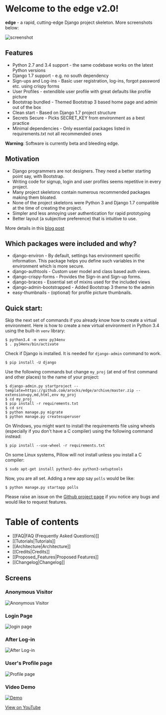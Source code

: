 # Welcome to the edge v2.0!

__edge__ - a rapid, cutting-edge Django project skeleton. More screenshots below:

![screenshot](http://i.imgur.com/hvmrudL.jpg)

## Features

* Python 2.7 and 3.4 support - the same codebase works on the latest Python versions
* Django 1.7 support - e.g. no south dependency
* Sign-ups and Log-ins - Basic user registration, log-ins, forgot password etc. using crispy forms
* User Profiles - extendible user profile with great defaults like profile picture
* Bootstrap bundled - Themed Bootstrap 3 based home page and admin out of the box
* Clean start - Based on Django 1.7 project structure
* Secrets Secure - Picks SECRET_KEY from environment as a best practice
* Minimal dependencies - Only essential packages listed in requirements.txt not all recommended ones

__Warning__: Software is currently beta and bleeding edge.

## Motivation

* Django programmers are not designers. They need a better starting point say, with Bootstrap.
* Writing code for signup, login and user profiles seems repetitive in every project.
* Many project skeletons contain numerous recommended packages making them bloated.
* None of the project skeletons were Python 3 and Django 1.7 compatible at the time of creating the project.
* Simpler and less annoying user authentication for rapid prototyping
* Better layout (a subjective preference) that is intuitive to use.

More details in this [blog post](http://arunrocks.com/introducing-edge-a-modern-django-project-template/)

## Which packages were included and why?

* django-environ - By default, settings has environment specific information. This package helps you define such variables in the environment which is more secure.
* django-authtools - Custom user model and class based auth views.
* django-crispy-forms - Provides the Sign-in and Sign-up forms.
* django-braces - Essential set of mixins used for the included views
* django-admin-bootstrapped - Added Bootstrap 3 theme to the admin
* easy-thumbnails - (optional) for profile picture thumbnails.

## Quick start:

Skip the next set of commands if you already know how to create a virtual environment. Here is how to create a new virtual environment in Python 3.4 using the built-in `venv` library:

    $ python3.4 -m venv py34env
    $ . py34env/bin/activate

Check if Django is installed. It is needed for `django-admin` command to work.

    $ pip install -U django

Use the following commands but change `my_proj` (at end of first command and other places) to the name of your project:

    $ django-admin.py startproject --template=https://github.com/arocks/edge/archive/master.zip --extension=py,md,html,env my_proj
    $ cd my_proj
    $ pip install -r requirements.txt 
    $ cd src
    $ python manage.py migrate
    $ python manage.py createsuperuser

On Windows, you might want to install the requirements file using wheels (especially if you don't have a C compiler) using the following command instead:

    $ pip install --use-wheel -r requirements.txt 

On some Linux systems, Pillow will not install unless you install a C compiler:

    $ sudo apt-get install python3-dev python3-setuptools

Now, you are all set. Adding a new app say `polls` would be like:

    $ python manage.py startapp polls

Please raise an issue on the [Github project page](https://github.com/arocks/edge) if you notice any bugs and would like to request features.

# Table of contents

* [[FAQ|FAQ (Frequently Asked Questions)]]
* [[Tutorials|Tutorials]]
* [[Architecture|Architecture]]
* [[Credits|Credits]]
* [[Proposed_Features|Proposed Features]]
* [[Changelog|Changelog]]

## Screens

### Anonymous Visitor
![Anonymous Visitor](http://i.imgur.com/fSyrWq2.jpg)

### Login Page
![login page](http://i.imgur.com/qdBIn94.jpg)

### After Log-in
![After Log-in](http://i.imgur.com/hvmrudL.jpg)

### User's Profile page
![Profile page](http://i.imgur.com/etvmQG4.jpg)

### Video Demo

[![Demo](http://share.gifyoutube.com/y4V1bw.gif)](http://youtu.be/ff_xRmG27mg)

[View on YouTube](http://youtu.be/ff_xRmG27mg)


